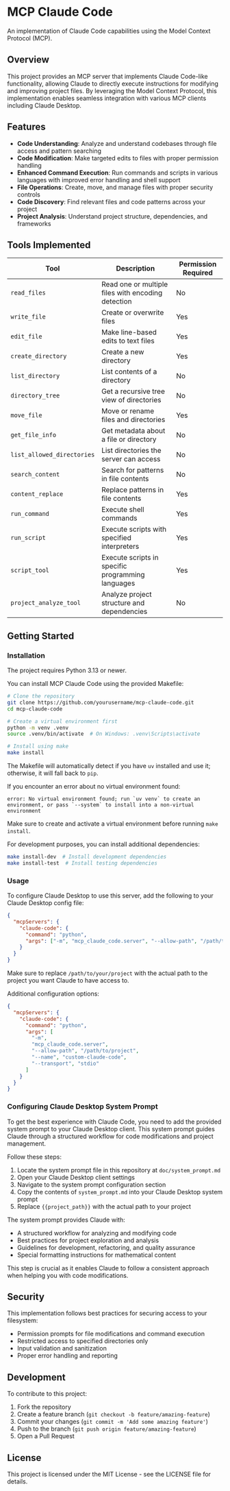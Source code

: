 # MCP Claude Code

An implementation of Claude Code capabilities using the Model Context Protocol (MCP).

## Overview

This project provides an MCP server that implements Claude Code-like functionality, allowing Claude to directly execute instructions for modifying and improving project files. By leveraging the Model Context Protocol, this implementation enables seamless integration with various MCP clients including Claude Desktop.

## Features

- **Code Understanding**: Analyze and understand codebases through file access and pattern searching
- **Code Modification**: Make targeted edits to files with proper permission handling
- **Enhanced Command Execution**: Run commands and scripts in various languages with improved error handling and shell support
- **File Operations**: Create, move, and manage files with proper security controls
- **Code Discovery**: Find relevant files and code patterns across your project
- **Project Analysis**: Understand project structure, dependencies, and frameworks

## Tools Implemented

| Tool | Description | Permission Required |
| ---- | ----------- | ------------------- |
| `read_files` | Read one or multiple files with encoding detection | No |
| `write_file` | Create or overwrite files | Yes |
| `edit_file` | Make line-based edits to text files | Yes |
| `create_directory` | Create a new directory | Yes |
| `list_directory` | List contents of a directory | No |
| `directory_tree` | Get a recursive tree view of directories | No |
| `move_file` | Move or rename files and directories | Yes |
| `get_file_info` | Get metadata about a file or directory | No |
| `list_allowed_directories` | List directories the server can access | No |
| `search_content` | Search for patterns in file contents | No |
| `content_replace` | Replace patterns in file contents | Yes |
| `run_command` | Execute shell commands | Yes |
| `run_script` | Execute scripts with specified interpreters | Yes |
| `script_tool` | Execute scripts in specific programming languages | Yes |
| `project_analyze_tool` | Analyze project structure and dependencies | No |

## Getting Started

### Installation

The project requires Python 3.13 or newer.

You can install MCP Claude Code using the provided Makefile:

```bash
# Clone the repository
git clone https://github.com/yourusername/mcp-claude-code.git
cd mcp-claude-code

# Create a virtual environment first
python -m venv .venv
source .venv/bin/activate  # On Windows: .venv\Scripts\activate

# Install using make
make install
```

The Makefile will automatically detect if you have `uv` installed and use it; otherwise, it will fall back to `pip`.

If you encounter an error about no virtual environment found:

```
error: No virtual environment found; run `uv venv` to create an environment, or pass `--system` to install into a non-virtual environment
```

Make sure to create and activate a virtual environment before running `make install`.

For development purposes, you can install additional dependencies:

```bash
make install-dev  # Install development dependencies
make install-test  # Install testing dependencies
```

### Usage

To configure Claude Desktop to use this server, add the following to your Claude Desktop config file:

```json
{
  "mcpServers": {
    "claude-code": {
      "command": "python",
      "args": ["-m", "mcp_claude_code.server", "--allow-path", "/path/to/your/project"]
    }
  }
}
```

Make sure to replace `/path/to/your/project` with the actual path to the project you want Claude to have access to.

Additional configuration options:

```json
{
  "mcpServers": {
    "claude-code": {
      "command": "python",
      "args": [
        "-m", 
        "mcp_claude_code.server", 
        "--allow-path", "/path/to/project",
        "--name", "custom-claude-code",
        "--transport", "stdio"
      ]
    }
  }
}
```

### Configuring Claude Desktop System Prompt

To get the best experience with Claude Code, you need to add the provided system prompt to your Claude Desktop client. This system prompt guides Claude through a structured workflow for code modifications and project management.

Follow these steps:

1. Locate the system prompt file in this repository at `doc/system_prompt.md`
2. Open your Claude Desktop client settings
3. Navigate to the system prompt configuration section
4. Copy the contents of `system_prompt.md` into your Claude Desktop system prompt
5. Replace `{{project_path}}` with the actual path to your project

The system prompt provides Claude with:
- A structured workflow for analyzing and modifying code
- Best practices for project exploration and analysis
- Guidelines for development, refactoring, and quality assurance
- Special formatting instructions for mathematical content

This step is crucial as it enables Claude to follow a consistent approach when helping you with code modifications.

## Security

This implementation follows best practices for securing access to your filesystem:
- Permission prompts for file modifications and command execution
- Restricted access to specified directories only
- Input validation and sanitization
- Proper error handling and reporting

## Development

To contribute to this project:

1. Fork the repository
2. Create a feature branch (`git checkout -b feature/amazing-feature`)
3. Commit your changes (`git commit -m 'Add some amazing feature'`)
4. Push to the branch (`git push origin feature/amazing-feature`)
5. Open a Pull Request

## License

This project is licensed under the MIT License - see the LICENSE file for details.